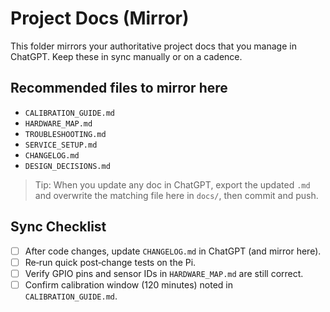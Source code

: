 # Project Docs (Mirror)
This folder mirrors your authoritative project docs that you manage in ChatGPT. Keep these in sync manually or on a cadence.

## Recommended files to mirror here
- `CALIBRATION_GUIDE.md`
- `HARDWARE_MAP.md`
- `TROUBLESHOOTING.md`
- `SERVICE_SETUP.md`
- `CHANGELOG.md`
- `DESIGN_DECISIONS.md`

> Tip: When you update any doc in ChatGPT, export the updated `.md` and overwrite the matching file here in `docs/`, then commit and push.

## Sync Checklist
- [ ] After code changes, update `CHANGELOG.md` in ChatGPT (and mirror here).  
- [ ] Re‑run quick post‑change tests on the Pi.  
- [ ] Verify GPIO pins and sensor IDs in `HARDWARE_MAP.md` are still correct.  
- [ ] Confirm calibration window (120 minutes) noted in `CALIBRATION_GUIDE.md`.
